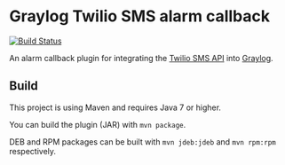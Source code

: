 # Graylog Twilio SMS alarm callback
[![Build Status](https://travis-ci.org/Graylog2/graylog-plugin-twiliosms.svg)](https://travis-ci.org/Graylog2/graylog2-alarmcallback-twiliosms)

An alarm callback plugin for integrating the [Twilio SMS API](https://www.twilio.com/sms) into [Graylog](https://www.graylog.org/).


## Build

This project is using Maven and requires Java 7 or higher.

You can build the plugin (JAR) with `mvn package`. 

DEB and RPM packages can be built with `mvn jdeb:jdeb` and `mvn rpm:rpm` respectively.
